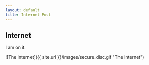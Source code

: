 ```yaml
---
layout: default
title: Internet Post
---
```


## Internet

I am on it.

![The Internet]({{ site.url }}/images/secure_disc.gif "The Internet")
